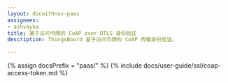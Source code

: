 ```yaml
---
layout: docwithnav-paas
assignees:
- ashvayka
title: 基于访问令牌的 CoAP over DTLS 身份验证
description: ThingsBoard 基于访问令牌的 CoAP 传输身份验证。

---
```


{% assign docsPrefix = "paas/" %}
{% include docs/user-guide/ssl/coap-access-token.md %}